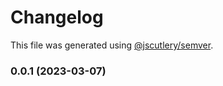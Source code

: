 # Changelog

This file was generated using [@jscutlery/semver](https://github.com/jscutlery/semver).

### 0.0.1 (2023-03-07)
